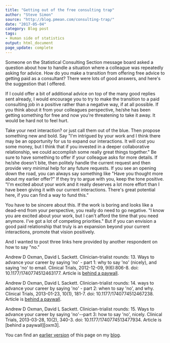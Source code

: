 ```yaml
---
title: "Getting out of the free consulting trap"
author: "Steve Simon"
source: "http://blog.pmean.com/consulting-trap/"
date: "2017-05-04"
category: Blog post
tags:
- Human side of statistics
output: html_document
page_update: complete
---
```


Someone on the Statistical Consulting Section message board asked a question about how to handle a situation where a colleague was repeatedly asking for advice. How do you make a transition from offering free advice to getting paid as a consultant? There were lots of good answers, and here's the suggestion that I offered.

<!---More--->

If I could offer a bit of additional advice on top of the many good replies sent already, I would encourage you to try to make the transition to a paid consulting job in a positive rather than a negative way, if at all possible. If you think about it from your colleagues perspective, he/she has been getting something for free and now you're threatening to take it away. It would be hard not to feel hurt.

Take your next interaction? or just call them out of the blue. Then propose something new and bold. Say "I'm intrigued by your work and I think there may be an opportunity for us to expand our interactions. It will cost you some money, but I think that if you invested in a deeper collaborative relationship, we could accomplish some really great things together." Be sure to have something to offer if your colleague asks for more details. If he/she doesn't bite, then politely handle the current request and then provide very minimal help for any future requests. If you see an opening down the road, you can always say something like "Have you thought more about my earlier offer?" If they try to argue with you, keep the tone positive. "I'm excited about your work and it really deserves a lot more effort than I have been giving it with our current interactions. There's great potential here, if you can find a way to fund this."

You have to be sincere about this. If the work is boring and looks like a dead-end from your perspective, you really do need to go negative. "I know you are excited about your work, but I can't afford the time that you need anymore. I've got a lot of competing priorities." But if you can envision a good paid relationship that truly is an expansion beyond your current interactions, promote that vision positively.

And I wanted to post three links here provided by another respondent on how to say "no."

Andrew D Oxman, David L Sackett. Clinician-trialist rounds: 13. Ways to advance your career by saying 'no' - part 1: why to say 'no' (nicely), and saying 'no' to email. Clinical Trials, 2012-12-09, 9(6):806-8. doi: 10.1177/1740774512463177. Article is [behind a paywall][oxm1].

Andrew D Oxman, David L Sackett. Clinician-trialist rounds: 14. ways to advance your career by saying 'no' - part 2: when to say 'no', and why. Clinical Trials, 2013-01-23, 10(1), 181-7. doi: 10.1177/1740774512467238. Article is [behind a paywall][oxm2].

Andrew D Oxman, David L Sackett. Clinician-trialist rounds: 15. Ways to advance your career by saying 'no'--part 3: how to say 'no', nicely. Clinical Trials,
2013-03-28, 10(2), 340-3. doi: 10.1177/1740774513477934. Article is [behind a paywall][oxm3].

You can find an [earlier version][sim1] of this page on my [blog][sim2].

[sim1]: http://blog.pmean.com/consulting-trap/
[sim2]: http://blog.pmean.com

[oxm1]: https://www.ncbi.nlm.nih.gov/pubmed/23250947
[oxm2]: https://www.ncbi.nlm.nih.gov/pubmed/23345309
[xom3]: https://www.ncbi.nlm.nih.gov/pubmed/23539113


